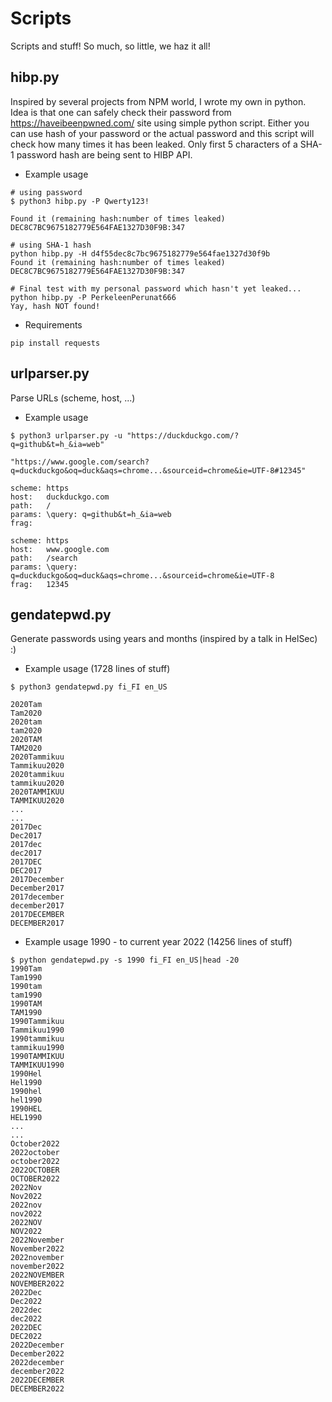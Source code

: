 # Scripts
Scripts and stuff! So much, so little, we haz it all!

## hibp.py
Inspired by several projects from NPM world, I wrote my own in python.
Idea is that one can safely check their password from https://haveibeenpwned.com/ site using simple python script. Either you can use hash of your password or the actual password and this script will check how many times it has been leaked. Only first 5 characters of a SHA-1 password hash are being sent to HIBP API.

* Example usage
```
# using password
$ python3 hibp.py -P Qwerty123!

Found it (remaining hash:number of times leaked)
DEC8C7BC9675182779E564FAE1327D30F9B:347

# using SHA-1 hash
python hibp.py -H d4f55dec8c7bc9675182779e564fae1327d30f9b
Found it (remaining hash:number of times leaked)
DEC8C7BC9675182779E564FAE1327D30F9B:347

# Final test with my personal password which hasn't yet leaked...
python hibp.py -P PerkeleenPerunat666
Yay, hash NOT found!
```

* Requirements
```
pip install requests
```

## urlparser.py
Parse URLs (scheme, host, ...)

* Example usage
```
$ python3 urlparser.py -u "https://duckduckgo.com/?q=github&t=h_&ia=web" 

"https://www.google.com/search?q=duckduckgo&oq=duck&aqs=chrome...&sourceid=chrome&ie=UTF-8#12345"

scheme:	https
host:	duckduckgo.com
path:	/
params:	\query:	q=github&t=h_&ia=web
frag:	

scheme:	https
host:	www.google.com
path:	/search
params:	\query:	q=duckduckgo&oq=duck&aqs=chrome...&sourceid=chrome&ie=UTF-8
frag:	12345
```

## gendatepwd.py
Generate passwords using years and months (inspired by a talk in HelSec) :)
* Example usage (1728 lines of stuff)
```
$ python3 gendatepwd.py fi_FI en_US

2020Tam
Tam2020
2020tam
tam2020
2020TAM
TAM2020
2020Tammikuu
Tammikuu2020
2020tammikuu
tammikuu2020
2020TAMMIKUU
TAMMIKUU2020
...
...
2017Dec
Dec2017
2017dec
dec2017
2017DEC
DEC2017
2017December
December2017
2017december
december2017
2017DECEMBER
DECEMBER2017
```


* Example usage 1990 - to current year 2022 (14256 lines of stuff)
```
$ python gendatepwd.py -s 1990 fi_FI en_US|head -20
1990Tam
Tam1990
1990tam
tam1990
1990TAM
TAM1990
1990Tammikuu
Tammikuu1990
1990tammikuu
tammikuu1990
1990TAMMIKUU
TAMMIKUU1990
1990Hel
Hel1990
1990hel
hel1990
1990HEL
HEL1990
...
...
October2022
2022october
october2022
2022OCTOBER
OCTOBER2022
2022Nov
Nov2022
2022nov
nov2022
2022NOV
NOV2022
2022November
November2022
2022november
november2022
2022NOVEMBER
NOVEMBER2022
2022Dec
Dec2022
2022dec
dec2022
2022DEC
DEC2022
2022December
December2022
2022december
december2022
2022DECEMBER
DECEMBER2022
```

